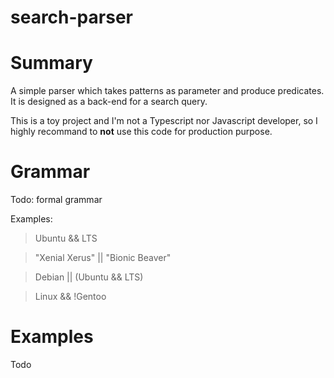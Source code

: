 # search-parser

# Summary

A simple parser which takes patterns as parameter and produce predicates. It is designed as a back-end for a search query.

This is a toy project and I'm not a Typescript nor Javascript developer, so I highly recommand to **not** use this code for production purpose.

# Grammar

Todo: formal grammar

Examples:

> Ubuntu && LTS

> "Xenial Xerus" || "Bionic Beaver"

> Debian || (Ubuntu && LTS)

> Linux && !Gentoo


# Examples

Todo